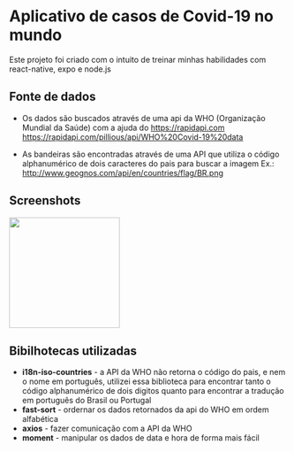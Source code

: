 # Aplicativo de casos de Covid-19 no mundo

Este projeto foi criado com o intuito de treinar minhas habilidades com react-native, expo e node.js

## Fonte de dados
- Os dados são buscados através de uma api da WHO (Organização Mundial da Saúde) com a ajuda do https://rapidapi.com
https://rapidapi.com/pillious/api/WHO%20Covid-19%20data

- As bandeiras são encontradas através de uma API que utiliza o código alphanumérico de dois caracteres do pais para buscar a imagem
Ex.: http://www.geognos.com/api/en/countries/flag/BR.png

## Screenshots
<img src="https://user-images.githubusercontent.com/19805404/78698975-7edefa00-78d9-11ea-97a5-5b9383946256.jpeg" width="200">

## Bibilhotecas utilizadas
- **i18n-iso-countries** - a API da WHO não retorna o código do pais, e nem o nome em português, utilizei essa biblioteca para encontrar tanto o código alphanumérico de dois digitos quanto para encontrar a tradução em português do Brasil ou Portugal
- **fast-sort** - ordernar os dados retornados da api do WHO em ordem alfabética
- **axios** - fazer comunicação com a API da WHO
- **moment** - manipular os dados de data e hora de forma mais fácil
